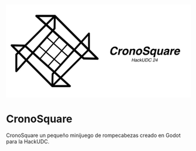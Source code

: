 [![CronoSquare Logo](https://github.com/TeenBiscuits/CronoSquare/blob/main/logo/Logo%20Social.png)](https://teenbiscuits.github.io/CronoSquare/)


# CronoSquare
 
CronoSquare un pequeño minijuego de rompecabezas creado en Godot para la HackUDC.
